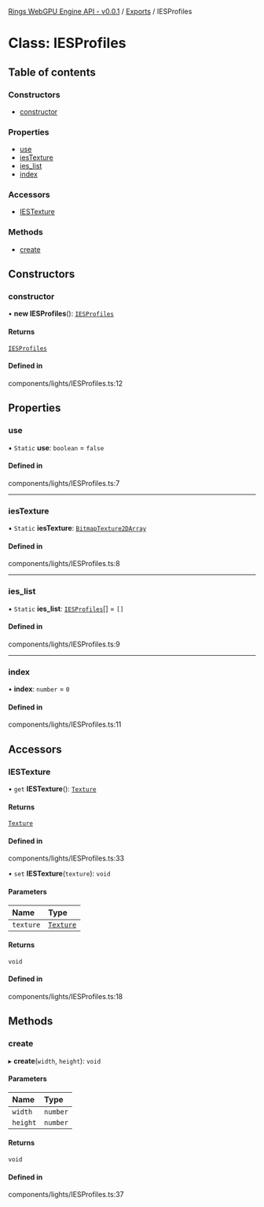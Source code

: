 [Rings WebGPU Engine API - v0.0.1](../README.md) / [Exports](../modules.md) / IESProfiles

# Class: IESProfiles

## Table of contents

### Constructors

- [constructor](IESProfiles.md#constructor)

### Properties

- [use](IESProfiles.md#use)
- [iesTexture](IESProfiles.md#iestexture)
- [ies\_list](IESProfiles.md#ies_list)
- [index](IESProfiles.md#index)

### Accessors

- [IESTexture](IESProfiles.md#iestexture-1)

### Methods

- [create](IESProfiles.md#create)

## Constructors

### constructor

• **new IESProfiles**(): [`IESProfiles`](IESProfiles.md)

#### Returns

[`IESProfiles`](IESProfiles.md)

#### Defined in

components/lights/IESProfiles.ts:12

## Properties

### use

▪ `Static` **use**: `boolean` = `false`

#### Defined in

components/lights/IESProfiles.ts:7

___

### iesTexture

▪ `Static` **iesTexture**: [`BitmapTexture2DArray`](BitmapTexture2DArray.md)

#### Defined in

components/lights/IESProfiles.ts:8

___

### ies\_list

▪ `Static` **ies\_list**: [`IESProfiles`](IESProfiles.md)[] = `[]`

#### Defined in

components/lights/IESProfiles.ts:9

___

### index

• **index**: `number` = `0`

#### Defined in

components/lights/IESProfiles.ts:11

## Accessors

### IESTexture

• `get` **IESTexture**(): [`Texture`](Texture.md)

#### Returns

[`Texture`](Texture.md)

#### Defined in

components/lights/IESProfiles.ts:33

• `set` **IESTexture**(`texture`): `void`

#### Parameters

| Name | Type |
| :------ | :------ |
| `texture` | [`Texture`](Texture.md) |

#### Returns

`void`

#### Defined in

components/lights/IESProfiles.ts:18

## Methods

### create

▸ **create**(`width`, `height`): `void`

#### Parameters

| Name | Type |
| :------ | :------ |
| `width` | `number` |
| `height` | `number` |

#### Returns

`void`

#### Defined in

components/lights/IESProfiles.ts:37
